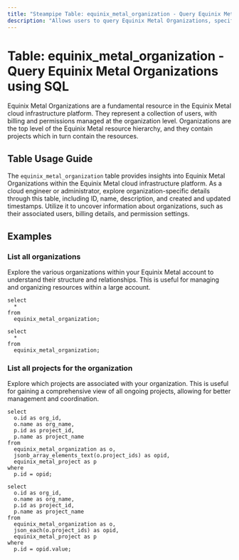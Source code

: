 ```yaml
---
title: "Steampipe Table: equinix_metal_organization - Query Equinix Metal Organizations using SQL"
description: "Allows users to query Equinix Metal Organizations, specifically providing insights into the organization's details, including ID, name, description, and created and updated timestamps."
---
```


# Table: equinix_metal_organization - Query Equinix Metal Organizations using SQL

Equinix Metal Organizations are a fundamental resource in the Equinix Metal cloud infrastructure platform. They represent a collection of users, with billing and permissions managed at the organization level. Organizations are the top level of the Equinix Metal resource hierarchy, and they contain projects which in turn contain the resources.

## Table Usage Guide

The `equinix_metal_organization` table provides insights into Equinix Metal Organizations within the Equinix Metal cloud infrastructure platform. As a cloud engineer or administrator, explore organization-specific details through this table, including ID, name, description, and created and updated timestamps. Utilize it to uncover information about organizations, such as their associated users, billing details, and permission settings.

## Examples

### List all organizations
Explore the various organizations within your Equinix Metal account to understand their structure and relationships. This is useful for managing and organizing resources within a large account.

```sql+postgres
select
  *
from
  equinix_metal_organization;
```

```sql+sqlite
select
  *
from
  equinix_metal_organization;
```

### List all projects for the organization
Explore which projects are associated with your organization. This is useful for gaining a comprehensive view of all ongoing projects, allowing for better management and coordination.

```sql+postgres
select
  o.id as org_id,
  o.name as org_name,
  p.id as project_id,
  p.name as project_name
from
  equinix_metal_organization as o,
  jsonb_array_elements_text(o.project_ids) as opid,
  equinix_metal_project as p
where
  p.id = opid;
```

```sql+sqlite
select
  o.id as org_id,
  o.name as org_name,
  p.id as project_id,
  p.name as project_name
from
  equinix_metal_organization as o,
  json_each(o.project_ids) as opid,
  equinix_metal_project as p
where
  p.id = opid.value;
```